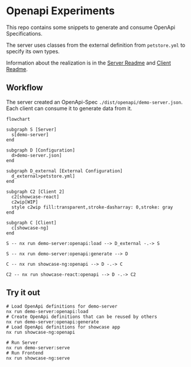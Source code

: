 # Openapi Experiments

This repo contains some snippets to generate and consume OpenApi Specifications.

The server uses classes from the external definition from `petstore.yml` to specify its own types.

Information about the realization is in the [Server Readme](./apps/demo-server/README.md) and [Client Readme](./apps/showcase-ng/README.md).

## Workflow

The server created an OpenApi-Spec `./dist/openapi/demo-server.json`. Each client can consume it to generate data from it.

```mermaid
flowchart

subgraph S [Server]
  s[demo-server]
end

subgraph D [Configuration]
  d>demo-server.json]
end

subgraph D_external [External Configuration]
  d_external>petstore.yml]
end

subgraph C2 [Client 2]
  c2[showcase-react]
  c2wip[WIP]
  style c2wip fill:transparent,stroke-dasharray: 0,stroke: gray
end

subgraph C [Client]
  c[showcase-ng]
end

S -- nx run demo-server:openapi:load --> D_external -.-> S

S -- nx run demo-server:openapi:generate --> D

C -- nx run showcase-ng:openapi --> D -.-> C

C2 -- nx run showcase-react:openapi --> D -.-> C2

```

## Try it out

```shell
# Load OpenApi definitions for demo-server
nx run demo-server:openapi:load
# Create OpenApi definitions that can be reused by others
nx run demo-server:openapi:generate
# Load OpenApi definitions for showcase app
nx run showcase-ng:openapi

# Run Server
nx run demo-server:serve
# Run Frontend
nx run showcase-ng:serve
```
